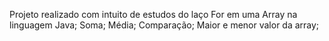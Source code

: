 Projeto realizado com intuito de estudos do laço For em uma Array na linguagem Java;
Soma;
Média;
Comparação;
Maior e menor valor da array;

